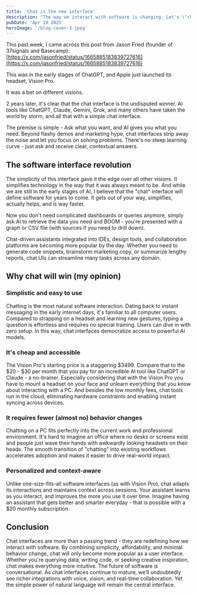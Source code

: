 ```yaml
---
title: 'Chat is the new interface'
description: "The way we interact with software is changing. Let's \"chat\" about it."
pubDate: 'Apr 19 2025'
heroImage: '/blog-cover-3.jpeg'
---
```


This past week, I came across this post from Jason Fried (founder of 37signals and Basecamp): [https://x.com/jasonfried/status/1665885183839727616](https://x.com/jasonfried/status/1665885183839727616)

This was in the early stages of ChatGPT, and Apple just launched its headset, Vision Pro.

It was a bet on different visions.

2 years later, it's clear that the chat interface is the undisputed winner. AI tools like ChatGPT, Claude, Gemini, Grok, and many others have taken the world by storm, and all that with a simple chat interface.

The premise is simple - Ask what you want, and AI gives you what you need.
Beyond flashy demos and marketing hype, chat interfaces strip away the noise and let you focus on solving problems. There's no steep learning curve - just ask and receive clear, contextual answers.

## The software interface revolution

The simplicity of this interface gave it the edge over all other visions. It simplifies technology in the way that it was always meant to be. And while we are still in the early stages of AI, I believe that the "chat" interface will define software for years to come. It gets out of your way, simplifies, actually helps, and is way faster.

Now you don't need complicated dashboards or queries anymore, simply ask AI to retrieve the data you need and BOOM - you're presented with a graph or CSV file (with sources if you need to drill down).

Chat-driven assistants integrated into IDEs, design tools, and collaboration platforms are becoming more popular by the day. Whether you need to generate code snippets, brainstorm marketing copy, or summarize lengthy reports, chat UIs can streamline many tasks across any domain.

## Why chat will win (my opinion)

### Simplistic and easy to use

Chatting is the most natural software interaction. Dating back to instant messaging in the early internet days, it's familiar to all computer users. Compared to strapping on a headset and learning new gestures, typing a question is effortless and requires no special training. Users can dive in with zero setup. In this way, chat interfaces democratize access to powerful AI models.

### It's cheap and accessible

The Vision Pro's starting price is a staggering $3499. Compare that to the $20 - $30 per month that you pay for an incredible AI tool like ChatGPT or Claude - a no-brainer. Especially considering that with the Vision Pro you have to mount a headset on your face and unlearn everything that you know about interacting with a PC. And besides the low monthly fees, chat tools run in the cloud, eliminating hardware constraints and enabling instant syncing across devices.

### It requires fewer (almost no) behavior changes

Chatting on a PC fits perfectly into the current work and professional environment. It's hard to imagine an office where no desks or screens exist and people just wave their hands with awkwardly looking headsets on their heads. The smooth transition of "chatting" into existing workflows accelerates adoption and makes it easier to drive real-world impact.

### Personalized and context-aware

Unlike one-size-fits-all software interfaces (as with Vision Pro), chat adapts its interactions and maintains context across sessions. Your assistant learns as you interact, and improves the more you use it over time. Imagine having an assistant that gets better and smarter everyday - that is possible with a $20 monthly subscription.

## Conclusion

Chat interfaces are more than a passing trend - they are redefining how we interact with software. By combining simplicity, affordability, and minimal behavior change, chat will only become more popular as a user interface. Whether you're querying data, writing code, or seeking creative inspiration, chat makes everything more intuitive. The future of software is conversational. As chat interfaces continue to mature, we’ll undoubtedly see richer integrations with voice, vision, and real-time collaboration. Yet the simple power of natural language will remain the central interface.